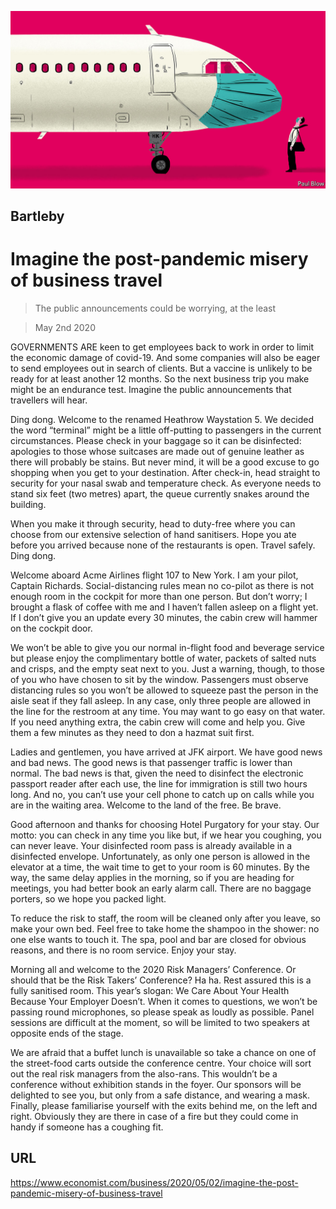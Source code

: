 ![](./images/20200502_WBD001_0.jpg)

## Bartleby

# Imagine the post-pandemic misery of business travel

> The public announcements could be worrying, at the least

> May 2nd 2020

GOVERNMENTS ARE keen to get employees back to work in order to limit the economic damage of covid-19. And some companies will also be eager to send employees out in search of clients. But a vaccine is unlikely to be ready for at least another 12 months. So the next business trip you make might be an endurance test. Imagine the public announcements that travellers will hear.

Ding dong. Welcome to the renamed Heathrow Waystation 5. We decided the word “terminal” might be a little off-putting to passengers in the current circumstances. Please check in your baggage so it can be disinfected: apologies to those whose suitcases are made out of genuine leather as there will probably be stains. But never mind, it will be a good excuse to go shopping when you get to your destination. After check-in, head straight to security for your nasal swab and temperature check. As everyone needs to stand six feet (two metres) apart, the queue currently snakes around the building.

When you make it through security, head to duty-free where you can choose from our extensive selection of hand sanitisers. Hope you ate before you arrived because none of the restaurants is open. Travel safely. Ding dong.

Welcome aboard Acme Airlines flight 107 to New York. I am your pilot, Captain Richards. Social-distancing rules mean no co-pilot as there is not enough room in the cockpit for more than one person. But don’t worry; I brought a flask of coffee with me and I haven’t fallen asleep on a flight yet. If I don’t give you an update every 30 minutes, the cabin crew will hammer on the cockpit door.

We won’t be able to give you our normal in-flight food and beverage service but please enjoy the complimentary bottle of water, packets of salted nuts and crisps, and the empty seat next to you. Just a warning, though, to those of you who have chosen to sit by the window. Passengers must observe distancing rules so you won’t be allowed to squeeze past the person in the aisle seat if they fall asleep. In any case, only three people are allowed in the line for the restroom at any time. You may want to go easy on that water. If you need anything extra, the cabin crew will come and help you. Give them a few minutes as they need to don a hazmat suit first.

Ladies and gentlemen, you have arrived at JFK airport. We have good news and bad news. The good news is that passenger traffic is lower than normal. The bad news is that, given the need to disinfect the electronic passport reader after each use, the line for immigration is still two hours long. And no, you can’t use your cell phone to catch up on calls while you are in the waiting area. Welcome to the land of the free. Be brave.

Good afternoon and thanks for choosing Hotel Purgatory for your stay. Our motto: you can check in any time you like but, if we hear you coughing, you can never leave. Your disinfected room pass is already available in a disinfected envelope. Unfortunately, as only one person is allowed in the elevator at a time, the wait time to get to your room is 60 minutes. By the way, the same delay applies in the morning, so if you are heading for meetings, you had better book an early alarm call. There are no baggage porters, so we hope you packed light.

To reduce the risk to staff, the room will be cleaned only after you leave, so make your own bed. Feel free to take home the shampoo in the shower: no one else wants to touch it. The spa, pool and bar are closed for obvious reasons, and there is no room service. Enjoy your stay.

Morning all and welcome to the 2020 Risk Managers’ Conference. Or should that be the Risk Takers’ Conference? Ha ha. Rest assured this is a fully sanitised room. This year’s slogan: We Care About Your Health Because Your Employer Doesn’t. When it comes to questions, we won’t be passing round microphones, so please speak as loudly as possible. Panel sessions are difficult at the moment, so will be limited to two speakers at opposite ends of the stage.

We are afraid that a buffet lunch is unavailable so take a chance on one of the street-food carts outside the conference centre. Your choice will sort out the real risk managers from the also-rans. This wouldn’t be a conference without exhibition stands in the foyer. Our sponsors will be delighted to see you, but only from a safe distance, and wearing a mask. Finally, please familiarise yourself with the exits behind me, on the left and right. Obviously they are there in case of a fire but they could come in handy if someone has a coughing fit.

## URL

https://www.economist.com/business/2020/05/02/imagine-the-post-pandemic-misery-of-business-travel
